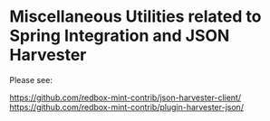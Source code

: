 Miscellaneous Utilities related to Spring Integration and JSON Harvester
==========================================================

Please see:

https://github.com/redbox-mint-contrib/json-harvester-client/
https://github.com/redbox-mint-contrib/plugin-harvester-json/